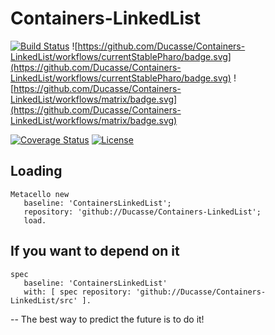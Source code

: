 # Containers-LinkedList

[![Build Status](https://travis-ci.com/Ducasse/Containers-LinkedList.svg?branch=master)](https://travis-ci.com/Ducasse/Containers-LinkedList)
![https://github.com/Ducasse/Containers-LinkedList/workflows/currentStablePharo/badge.svg](https://github.com/Ducasse/Containers-LinkedList/workflows/currentStablePharo/badge.svg)
![https://github.com/Ducasse/Containers-LinkedList/workflows/matrix/badge.svg](https://github.com/Ducasse/Containers-LinkedList/workflows/matrix/badge.svg)

[![Coverage Status](https://coveralls.io/repos/github//Ducasse/Containers-LinkedList/badge.svg?branch=master)](https://coveralls.io/github//Ducasse/Containers-LinkedList?branch=master)
[![License](https://img.shields.io/badge/license-MIT-blue.svg)]()

<!-- [![Build status](https://ci.appveyor.com/api/projects/status/1wdnjvmlxfbml8qo?svg=true)](https://ci.appveyor.com/project/olekscode/dataframe)  -->



## Loading

```
Metacello new
   baseline: 'ContainersLinkedList';
   repository: 'github://Ducasse/Containers-LinkedList';
   load.
```

## If you want to depend on it

```
spec 
   baseline: 'ContainersLinkedList' 
   with: [ spec repository: 'github://Ducasse/Containers-LinkedList/src' ].
```

--
The best way to predict the future is to do it!
